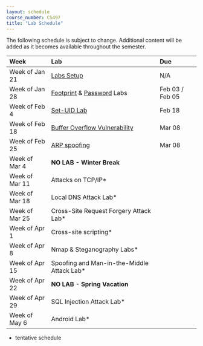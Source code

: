 ```yaml
---
layout: schedule
course_number: CS497
title: "Lab Schedule"
---
```


The following schedule is subject to change.
Additional content will be added as it becomes available throughout the semester.<br>


**Week**       | **Lab**                                                                |  **Due**                                                                                                                   
:--------------|:-----------------------------------------------------------------------|:--------------------------    
Week of Jan 21 |  [Labs Setup](lab01.html)                                              | N/A
Week of Jan 28 |  [Footprint](lab02b.html) & [Password](lab02.html) Labs                | Feb 03 / Feb 05
Week of Feb 4  |  [Set-UID Lab](lab03.html)                                             | Feb 18                    
Week of Feb 18 |  [Buffer Overflow Vulnerability](lab04.html)                           | Mar 08
Week of Feb 25 |  [ARP spoofing](../lectures/lecture05.html)                            | Mar 08
Week of Mar 4  |  **NO LAB - Winter Break**                                             |
Week of Mar 11 |  Attacks on TCP/IP*                                                    | 
Week of Mar 18 |  Local DNS Attack Lab*|
Week of Mar 25 |  Cross-Site Request Forgery Attack Lab*|
Week of Apr 1  |  Cross-site scripting*| 
Week of Apr 8  |  Nmap & Steganography Labs*|
Week of Apr 15 |  Spoofing and Man-in-the-Middle Attack Lab*|
Week of Apr 22 |  **NO LAB - Spring Vacation**                                          |
Week of Apr 29 |  SQL Injection Attack Lab*|
Week of May 6  |  Android Lab*|
 
* tentative schedule
